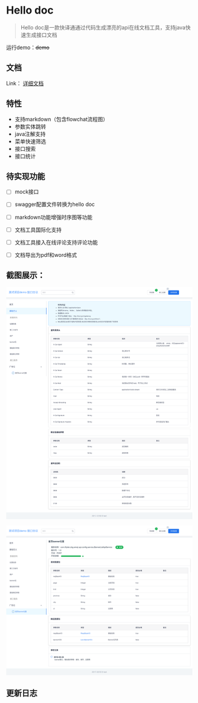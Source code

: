
# Hello doc


> Hello doc是一款快译通通过代码生成漂亮的api在线文档工具，支持java快速生成接口文档

运行demo：~~demo~~

## 文档

Link： [详细文档](https://yoqu.gitee.io/hello-doc)


## 特性
* 支持markdown（包含flowchat流程图）
* 参数实体跳转
* java注解支持
* 菜单快速筛选
* 接口搜索
* 接口统计

## 待实现功能
- [ ] mock接口
- [ ] swagger配置文件转换为hello doc
- [ ] markdown功能增强时序图等功能
- [ ] 文档工具国际化支持
- [ ] 文档工具接入在线评论支持评论功能
- [ ] 文档导出为pdf和word格式



## 截图展示：

![demo3](docs/images/demo3.png)

![demo1](docs/images/demo1.png)


## 更新日志
